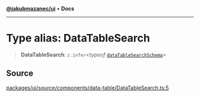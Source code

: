 [**@jakubmazanec/ui**](../README.md) • **Docs**

---

# Type alias: DataTableSearch

> **DataTableSearch**: `z.infer`\<_typeof_
> [`dataTableSearchSchema`](../variables/dataTableSearchSchema.md)\>

## Source

[packages/ui/source/components/data-table/DataTableSearch.ts:5](https://github.com/jakubmazanec/tools/blob/bb20df5276ddb119762948adc2cda520aef09f0f/packages/ui/source/components/data-table/DataTableSearch.ts#L5)
